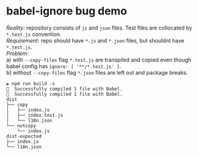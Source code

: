 # babel-ignore bug demo

_Reality:_ repository consists of `js` and `json` files. Test files are collocated by `*.test.js` convention.  
_Requirement:_ repo should have `*.js` and `*.json` files, but shouldnt have `*.test.js`.  
_Problem:_  
  a) with `--copy-files` flag `*.test.js` are transpiled and copied even though babel config has `ignore: [ '**/*.test.js' ]`.  
  b) without `--copy-files` flag `*.json` files are left out and package breaks.  


```
☯ npm run build -s
🎉  Successfully compiled 1 file with Babel.
🎉  Successfully compiled 1 file with Babel.
dist
├── copy
│   ├── index.js
│   ├── index.test.js
│   └── l10n.json
└── notcopy
    └── index.js
dist-expected
├── index.js
└── l10n.json
```
